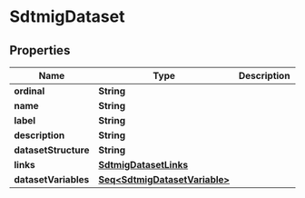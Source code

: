 

# SdtmigDataset


## Properties

Name | Type | Description | Notes
------------ | ------------- | ------------- | -------------
**ordinal** | **String** |  |  [optional]
**name** | **String** |  |  [optional]
**label** | **String** |  |  [optional]
**description** | **String** |  |  [optional]
**datasetStructure** | **String** |  |  [optional]
**links** | [**SdtmigDatasetLinks**](SdtmigDatasetLinks.md) |  |  [optional]
**datasetVariables** | [**Seq&lt;SdtmigDatasetVariable&gt;**](SdtmigDatasetVariable.md) |  |  [optional]



